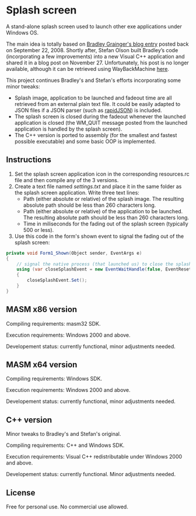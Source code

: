 # Splash screen
A stand-alone splash screen used to launch other exe applications under Windows OS.

The main idea is totally  based on [Bradley Grainger's blog entry](https://faithlife.codes/blog/2008/09/displaying_a_splash_screen_with_c_introduction/ "Bradley's blog entry") posted back on September 22, 2008.
Shortly after, Stefan Olson built Bradley’s code (incorporating a few improvements) into a new Visual C++ application and shared it in a blog post on November 27. Unfortunately, his post is no longer available, although it can be retrieved using WayBackMachine [here](https://web.archive.org/web/20081212164733/http://olsonsoft.com/blogs/stefanolson/post/A-better-WPF-splash-screen.aspx "Archived Stefan's blog entry").

This project continues Bradley's and Stefan's efforts incorporating some minor tweaks:
* Splash image, application to be launched and fadeout time are all retrieved from an external plain text file. It could be easily adapted to JSON files if a JSON parser (such as [rapidJSON](https://github.com/Tencent/rapidjson "rapidJSON GitHub")) is included. 
* The splash screen is closed during the fadeout whenever the launched application is closed (the WM_QUIT message posted from the launched application is handled by the splash screen).
* The C++ version is ported to assembly (for the smallest and fastest possible executable) and some basic OOP is implemented.

## Instructions
1. Set the splash screen application icon in the corresponding resources.rc file and then compile any of the 3 versions.
2. Create a text file named *settings.txt* and place it in the same folder as the splash screen application. Write three text lines:
   * Path (either absolute or relative) of the splash image. The resulting absolute path should be less than 260 characters long.
   * Path (either absolute or relative) of the application to be launched. The resulting absolute path should be less than 260 characters long.
   * Time in miliseconds for the fading out of the splash screen (typically 500 or less).
3. Use this code in the form's shown event to signal the fading out of the splash screen:
```csharp
private void Form1_Shown(Object sender, EventArgs e)
{
    // signal the native process (that launched us) to close the splash screen
    using (var closeSplashEvent = new EventWaitHandle(false, EventResetMode.ManualReset, "CloseSplashScreenEvent"))
    {
        closeSplashEvent.Set();
    }
}
```

## MASM x86 version
Compiling requirements: masm32 SDK.

Execution requirements: Windows 2000 and above.

Developement status: currently functional, minor adjustments needed.

## MASM x64 version
Compiling requirements: Windows SDK.

Execution requirements: Windows 2000 and above.

Developement status: currently functional, minor adjustments needed.

## C++ version
Minor tweaks to Bradley's and Stefan's original.

Compiling requirements: C++ and Windows SDK.

Execution requirements: Visual C++ redistributable under Windows 2000 and above.

Developement status: currently functional. Minor adjustments needed.


## License
Free for personal use.
No commercial use allowed.

